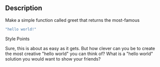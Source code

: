 ## Description

Make a simple function called greet that returns the most-famous

```bash
"hello world!"
```

Style Points

Sure, this is about as easy as it gets. But how clever can you be to create the most creative "hello world" you can think of? What is a "hello world" solution you would want to show your friends?
